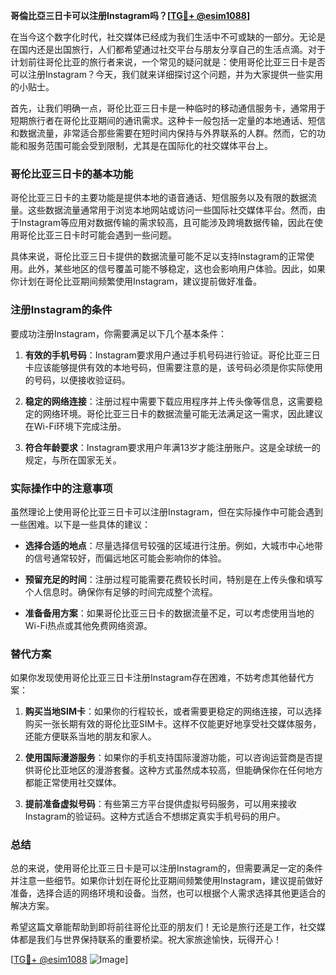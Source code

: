 **哥倫比亞三日卡可以注册Instagram吗？[[TG💪+ @esim1088](https://t.me/s/esim1088)]**

在当今这个数字化时代，社交媒体已经成为我们生活中不可或缺的一部分。无论是在国内还是出国旅行，人们都希望通过社交平台与朋友分享自己的生活点滴。对于计划前往哥伦比亚的旅行者来说，一个常见的疑问就是：使用哥伦比亚三日卡是否可以注册Instagram？今天，我们就来详细探讨这个问题，并为大家提供一些实用的小贴士。

首先，让我们明确一点，哥伦比亚三日卡是一种临时的移动通信服务卡，通常用于短期旅行者在哥伦比亚期间的通讯需求。这种卡一般包括一定量的本地通话、短信和数据流量，非常适合那些需要在短时间内保持与外界联系的人群。然而，它的功能和服务范围可能会受到限制，尤其是在国际化的社交媒体平台上。

### 哥伦比亚三日卡的基本功能

哥伦比亚三日卡的主要功能是提供本地的语音通话、短信服务以及有限的数据流量。这些数据流量通常用于浏览本地网站或访问一些国际社交媒体平台。然而，由于Instagram等应用对数据传输的需求较高，且可能涉及跨境数据传输，因此在使用哥伦比亚三日卡时可能会遇到一些问题。

具体来说，哥伦比亚三日卡提供的数据流量可能不足以支持Instagram的正常使用。此外，某些地区的信号覆盖可能不够稳定，这也会影响用户体验。因此，如果你计划在哥伦比亚期间频繁使用Instagram，建议提前做好准备。

### 注册Instagram的条件

要成功注册Instagram，你需要满足以下几个基本条件：

1. **有效的手机号码**：Instagram要求用户通过手机号码进行验证。哥伦比亚三日卡应该能够提供有效的本地号码，但需要注意的是，该号码必须是你实际使用的号码，以便接收验证码。

2. **稳定的网络连接**：注册过程中需要下载应用程序并上传头像等信息，这需要稳定的网络环境。哥伦比亚三日卡的数据流量可能无法满足这一需求，因此建议在Wi-Fi环境下完成注册。

3. **符合年龄要求**：Instagram要求用户年满13岁才能注册账户。这是全球统一的规定，与所在国家无关。

### 实际操作中的注意事项

虽然理论上使用哥伦比亚三日卡可以注册Instagram，但在实际操作中可能会遇到一些困难。以下是一些具体的建议：

- **选择合适的地点**：尽量选择信号较强的区域进行注册。例如，大城市中心地带的信号通常较好，而偏远地区可能会影响你的体验。
  
- **预留充足的时间**：注册过程可能需要花费较长时间，特别是在上传头像和填写个人信息时。确保你有足够的时间完成整个流程。

- **准备备用方案**：如果哥伦比亚三日卡的数据流量不足，可以考虑使用当地的Wi-Fi热点或其他免费网络资源。

### 替代方案

如果你发现使用哥伦比亚三日卡注册Instagram存在困难，不妨考虑其他替代方案：

1. **购买当地SIM卡**：如果你的行程较长，或者需要更稳定的网络连接，可以选择购买一张长期有效的哥伦比亚SIM卡。这样不仅能更好地享受社交媒体服务，还能方便联系当地的朋友和家人。

2. **使用国际漫游服务**：如果你的手机支持国际漫游功能，可以咨询运营商是否提供哥伦比亚地区的漫游套餐。这种方式虽然成本较高，但能确保你在任何地方都能正常使用社交媒体。

3. **提前准备虚拟号码**：有些第三方平台提供虚拟号码服务，可以用来接收Instagram的验证码。这种方式适合不想绑定真实手机号码的用户。

### 总结

总的来说，使用哥伦比亚三日卡是可以注册Instagram的，但需要满足一定的条件并注意一些细节。如果你计划在哥伦比亚期间频繁使用Instagram，建议提前做好准备，选择合适的网络环境和设备。当然，也可以根据个人需求选择其他更适合的解决方案。

希望这篇文章能帮助到即将前往哥伦比亚的朋友们！无论是旅行还是工作，社交媒体都是我们与世界保持联系的重要桥梁。祝大家旅途愉快，玩得开心！

[[TG💪+ @esim1088](https://t.me/s/esim1088) ![Image](https://i.postimg.cc/4NQfJmqS/Snipaste-2025-05-13-00-14-12.png)]